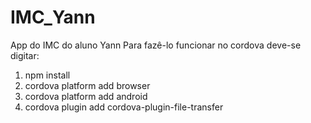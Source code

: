 # IMC_Yann
App do IMC do aluno Yann
Para fazê-lo funcionar no cordova deve-se digitar:
1. npm install
2. cordova platform add browser
3. cordova platform add android <!-- caso queira abrir como android -->
4. cordova plugin add cordova-plugin-file-transfer
